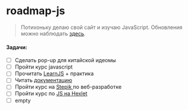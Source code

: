 # roadmap-js



> Потихоньку делаю свой сайт и изучаю JavaScript. Обновления можно наблюдать [здесь](https://jonotyan.github.io/roadmap-js).

#### Задачи:

* [ ]  Сделать pop-up для китайской идеомы
* [ ]  Пройти курс javascript
* [ ]  Прочитать [LearnJS](https://learn.javascript.ru/) + практика
* [ ]  Читать [документацию](https://learn.javascript.ru/)
* [ ]  Пройти курс на [Stepik ](https://stepik.org/course/38218/promo) по веб-разработке
* [ ]  Пройти курс по [JS на Hexlet](https://ru.hexlet.io/courses/js-basics)
* [ ]  empty
